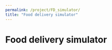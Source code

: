 ```yaml
---
permalink: /project/FD_simulator/
title: "Food delivery simulator"
---
```


# Food delivery simulator
